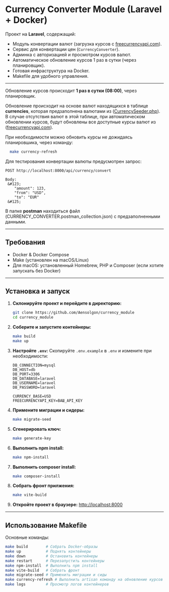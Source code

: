 # Currency Converter Module (Laravel + Docker)

Проект на **Laravel**, содержащий:
- Модуль конвертации валют (загрузка курсов с [freecurrencyapi.com](https://freecurrencyapi.com)).
- Сервис для конвертации цен (`CurrencyConverter`).
- Админка с авторизацией и просмотром курсов валют.
- Автоматическое обновление курсов 1 раз в сутки (через планировщик).
- Готовая инфраструктура на Docker.
- Makefile для удобного управления.

---

Обновление курсов происходит **1 раз в сутки (08:00)**, через планировщик.

Обновление происходит на основе валют находящихся в таблице **currencies**, которая предзаполнена валютами из ([CurrencySeeder.php](database/seeders/CurrencySeeder.php)).
В случае отсутствия валют в этой таблице, при автоматическом обновлении курсов, будут обновлены все доступные курсы валют из ([freecurrencyapi.com](https://freecurrencyapi.com)).

При необходимости можно обновить курсы не дожидаясь планировшика, через команду:
```bash
  make currency-refresh
```
Для тестирования конвертации валюты предусмотрен запрос:
```angular2html
POST http://localhost:8000/api/currency/convert

Body:
 &#123;
    "amount": 123,
    "from": "USD",
    "to": "EUR"
 &#125;
```
В папке **postman** находиться файл (CURRENCY_CONVERTER.postman_collection.json) с предзаполненными данными.

---

## Требования
- Docker & Docker Compose
- Make (установлен на macOS/Linux)
- Для macOS: установленный Homebrew, PHP и Composer (если хотите запускать без Docker)

---
## Установка и запуск

1. **Склонируйте проект и перейдите в директорию:**
    ```bash
    git clone https://github.com/Aensolgon/currency_module
    cd currency_module
    ```

2. **Соберите и запустите контейнеры:**
    ```bash
    make build
    make up
    ```

3. **Настройте `.env`:**
   Скопируйте `.env.example` в `.env` и измените при необходимости:
    ```env
    DB_CONNECTION=mysql
    DB_HOST=db
    DB_PORT=3306
    DB_DATABASE=laravel
    DB_USERNAME=laravel
    DB_PASSWORD=laravel

    CURRENCY_BASE=USD
    FREECURRENCYAPI_KEY=ВАШ_API_KEY
    ```

4. **Примените миграции и сидеры:**
    ```bash
    make migrate-seed
    ```
   
5. **Сгенерировать ключ:**
    ```bash
    make generate-key
    ```

6. **Выполнить npm install:**
    ```bash
    make npm-install
    ```

7. **Выполнить composer install:**
    ```bash
    make composer-install
    ```
   
8. **Собрать фронт прилжения:**
    ```bash
    make vite-build
    ```
   
9. **Откройте проект в браузере:**
   [http://localhost:8000](http://localhost:8000)

---

## Использование Makefile

Основные команды:
```bash
make build        # Собрать Docker-образы
make up           # Поднять контейнеры
make down         # Остановить контейнеры
make restart      # Перезапустить контейнеры
make npm-install  # Выполнить npm install
make vite-build   # Собрать фронт
make migrate-seed # Применить миграции и сиды
make currency-refresh # Выполнить artisan команду на обновление курсов
make logs         # Просмотр логов контейнеров
